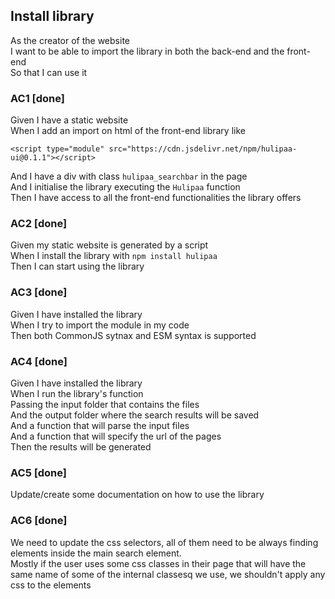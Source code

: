 ## Install library
As the creator of the website  
I want to be able to import the library in both the back-end and the front-end  
So that I can use it

### AC1 [**done**]
Given I have a static website  
When I add an import on html of the front-end library like
```
<script type="module" src="https://cdn.jsdelivr.net/npm/hulipaa-ui@0.1.1"></script>
```
And I have a div with class `hulipaa_searchbar` in the page  
And I initialise the library executing the `Hulipaa` function  
Then I have access to all the front-end functionalities the library offers

### AC2 [**done**]
Given my static website is generated by a script  
When I install the library with `npm install hulipaa`  
Then I can start using the library

### AC3 [**done**]
Given I have installed the library  
When I try to import the module in my code  
Then both CommonJS sytnax and ESM syntax is supported

### AC4 [**done**]
Given I have installed the library  
When I run the library's function  
Passing the input folder that contains the files  
And the output folder where the search results will be saved  
And a function that will parse the input files  
And a function that will specify the url of the pages   
Then the results will be generated

### AC5 [**done**]
Update/create some documentation on how to use the library

### AC6 [**done**]
We need to update the css selectors, all of them need to be always finding elements inside the main search element.  
Mostly if the user uses some css classes in their page that will have the same name of some of the internal classesq we use, we shouldn't apply any css to the elements
